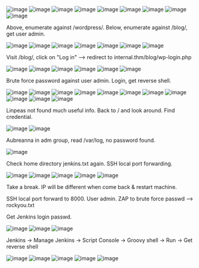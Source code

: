 ![image](https://github.com/user-attachments/assets/7b266bcb-574c-44cf-b79a-156ead305056)
![image](https://github.com/user-attachments/assets/105078f9-9709-4f54-bd69-706646f4f2e7)
![image](https://github.com/user-attachments/assets/8b1e49b9-f1df-46e2-87ca-5af58ea77cde)
![image](https://github.com/user-attachments/assets/7a4b060e-b327-49af-842b-9c09265d9ac7)
![image](https://github.com/user-attachments/assets/fa3a900f-b644-4b37-ac32-b108d40755f7)
![image](https://github.com/user-attachments/assets/0365731c-cfcb-4503-af37-e8ca44624ed5)
![image](https://github.com/user-attachments/assets/4db58e87-8e42-43d0-a2f8-109964fcf333)
![image](https://github.com/user-attachments/assets/063230cf-757a-40dc-8f1d-6660b4af094c)
![image](https://github.com/user-attachments/assets/4dd587e0-31cf-4a77-a0ab-4f24c8226512)

Above, enumerate against /wordpress/. Below, enumerate against /blog/, get user admin.

![image](https://github.com/user-attachments/assets/627fd3cd-099c-4231-87d1-8c102f62011f)
![image](https://github.com/user-attachments/assets/abf82a4f-8de1-4766-9ef4-c1ca331d8337)
![image](https://github.com/user-attachments/assets/bcbdbc8c-7485-4784-b317-1428d90538e3)
![image](https://github.com/user-attachments/assets/335819c0-9cca-4376-8cc7-e3f1de5fbd1e)
![image](https://github.com/user-attachments/assets/f63cb7da-30bd-4a3d-8304-5e0cbacaa203)
![image](https://github.com/user-attachments/assets/debb016b-0a9b-4443-afbb-72a9462db6d9)
![image](https://github.com/user-attachments/assets/b099310f-a574-42dc-abe0-118105748a5c)

Visit /blog/, click on "Log in" --> redirect to internal.thm/blog/wp-login.php

![image](https://github.com/user-attachments/assets/f21fe702-bc4a-4da6-9463-0382a2076df2)
![image](https://github.com/user-attachments/assets/660392bd-fad3-49df-a348-901c21c4d968)
![image](https://github.com/user-attachments/assets/bdf24487-db1f-4473-a6fd-a999a1a61ee4)
![image](https://github.com/user-attachments/assets/71eb0b8f-a9ac-4a4c-ae1d-2bbae715f6e8)
![image](https://github.com/user-attachments/assets/75ea3c6c-ba3b-4638-8bee-3c87d39df67c)
![image](https://github.com/user-attachments/assets/cd2f747b-051e-4adc-bfce-934028f9be45)


Brute force password against user admin. Login, get reverse shell.

![image](https://github.com/user-attachments/assets/f30cf008-a5dc-4d0d-8059-a824950eeb2f)
![image](https://github.com/user-attachments/assets/ca823bed-1014-4717-afb5-b9b1e775c66b)
![image](https://github.com/user-attachments/assets/bb3bd9a8-ef7c-40f7-96d3-0c539ece0eab)
![image](https://github.com/user-attachments/assets/417d02ae-8464-4e38-9435-6223ca0ae465)
![image](https://github.com/user-attachments/assets/20cd0ab1-2baf-44e7-a2b1-f7817bdc0a0e)
![image](https://github.com/user-attachments/assets/8b7b910e-0c26-4985-a497-d3cf1d5b727b)
![image](https://github.com/user-attachments/assets/9018c9c2-92f1-4459-8bc6-01a9b61a71cd)
![image](https://github.com/user-attachments/assets/8a81d886-35e3-400f-a88a-efd5c7c54203)
![image](https://github.com/user-attachments/assets/50c2dd77-7692-4c17-a27f-61e50f559122)
![image](https://github.com/user-attachments/assets/2d514fe5-f4eb-4f10-b886-a756f10218a7)
![image](https://github.com/user-attachments/assets/24558e2f-dfb0-40f2-870b-ee992d1fb879)


Linpeas not found much useful info. Back to / and look around. Find credential.

![image](https://github.com/user-attachments/assets/3f1f30dc-8506-4c54-8dfd-fd721d583aff)
![image](https://github.com/user-attachments/assets/a42ab000-e796-4a1c-a02f-57f7b7abab9e)

Aubreanna in adm group, read /var/log, no password found.

![image](https://github.com/user-attachments/assets/58945426-e8ad-4d83-9622-49f486b735ac)

Check home directory jenkins.txt again. SSH local port forwarding.

![image](https://github.com/user-attachments/assets/1a53ddb8-0078-44ef-9da4-5935835082a4)
![image](https://github.com/user-attachments/assets/4fde5818-6a85-4e5c-a284-b08616000f72)
![image](https://github.com/user-attachments/assets/d8a75d36-a913-4f5d-8c8f-fdb049fd4df8)
![image](https://github.com/user-attachments/assets/b0aaa340-b56b-44eb-9447-8020f71d560e)
![image](https://github.com/user-attachments/assets/6471752b-1616-4f96-84f1-e78c534ded9f)

Take a break. IP will be different when come back & restart machine. 

SSH local port forward to 8000. User admin. ZAP to brute force passwd --> rockyou.txt

Get Jenkins login passwd. 

![image](https://github.com/user-attachments/assets/f4336ff1-3609-4446-9ea6-dcfe0c9c83bb)
![image](https://github.com/user-attachments/assets/cdd24acd-8735-4568-a54a-2b0bfba8a5b0)
![image](https://github.com/user-attachments/assets/d65f53d0-d12e-4e1c-9a44-a339fed234df)

Jenkins -> Manage Jenkins -> Script Console -> Groovy shell -> Run -> Get reverse shell

![image](https://github.com/user-attachments/assets/d0102154-5e31-4980-858b-9472d5077727)
![image](https://github.com/user-attachments/assets/bb8c7498-e48c-4d4e-9e28-8fedeb9bf6c4)
![image](https://github.com/user-attachments/assets/2a6778da-653f-4e33-8ca2-c891014a2fda)
![image](https://github.com/user-attachments/assets/310d23c5-d44e-4047-b3e6-31a9258e7b9f)
![image](https://github.com/user-attachments/assets/9f80dd3f-f5fe-4318-97bf-728efd6321b0)




